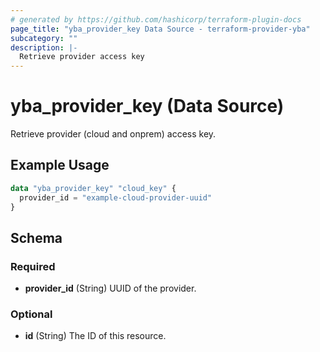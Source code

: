 ```yaml
---
# generated by https://github.com/hashicorp/terraform-plugin-docs
page_title: "yba_provider_key Data Source - terraform-provider-yba"
subcategory: ""
description: |-
  Retrieve provider access key
---
```


# yba_provider_key (Data Source)

Retrieve provider (cloud and onprem) access key.

## Example Usage

```terraform
data "yba_provider_key" "cloud_key" {
  provider_id = "example-cloud-provider-uuid"
}
```

<!-- schema generated by tfplugindocs -->
## Schema

### Required

- **provider_id** (String) UUID of the provider.

### Optional

- **id** (String) The ID of this resource.
